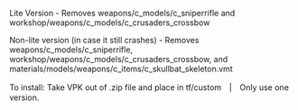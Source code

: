 Lite Version - Removes weapons/c_models/c_sniperrifle and workshop/weapons/c_models/c_crusaders_crossbow

Non-lite version (in case it still crashes) - Removes weapons/c_models/c_sniperrifle, workshop/weapons/c_models/c_crusaders_crossbow, and materials/models/weapons/c_items/c_skullbat_skeleton.vmt

To install: Take VPK out of .zip file and place in tf/custom　|　Only use one version.
